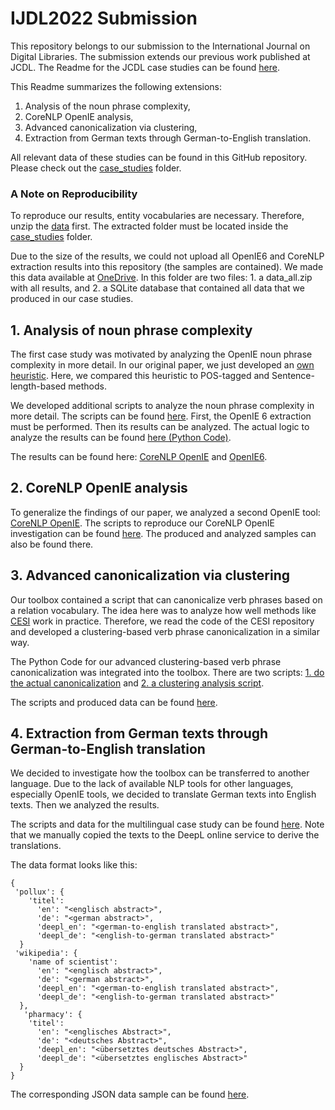 # IJDL2022 Submission
This repository belongs to our submission to the International Journal on Digital Libraries. 
The submission extends our previous work published at JCDL. 
The Readme for the JCDL case studies can be found [here](README_CASE_STUDIES.md).

This Readme summarizes the following extensions:
1. Analysis of the noun phrase complexity,
2. CoreNLP OpenIE analysis,
3. Advanced canonicalization via clustering,
4. Extraction from German texts through German-to-English translation.

All relevant data of these studies can be found in this GitHub repository. 
Please check out the [case_studies](case_studies) folder.

### A Note on Reproducibility
To reproduce our results, entity vocabularies are necessary. Therefore, unzip the [data](case_studies/data.zip) first.
The extracted folder must be located inside the [case_studies](case_studies) folder.

Due to the size of the results, we could not upload all OpenIE6 and CoreNLP extraction results into this repository (the samples are contained).
We made this data available at [OneDrive](https://1drv.ms/u/s!ArDgbq3ak3Zuh8x76u4UmrcZ9LrdtQ?e=A5Yzlg).
In this folder are two files: 1. a data_all.zip with all results, and 2. a SQLite database that contained all data that we produced in our case studies.


## 1. Analysis of noun phrase complexity
The first case study was motivated by analyzing the OpenIE noun phrase complexity in more detail. 
In our original paper, we just developed an [own heuristic](src/kgextractiontoolbox/extraction/analyze_openie_tuples.py).
Here, we compared this heuristic to POS-tagged and Sentence-length-based methods.

We developed additional scripts to analyze the noun phrase complexity in more detail.
The scripts can be found [here](case_studies/complexity).
First, the OpenIE 6 extraction must be performed. 
Then its results can be analyzed.
The actual logic to analyze the results can be found [here (Python Code)](src/kgextractiontoolbox/extraction/analyze_openie_tuples_complex.py).

The results can be found here: [CoreNLP OpenIE](case_studies/complexity/results/corenlp_results.txt) and [OpenIE6](case_studies/complexity/results/corenlp_results.txt).

## 2. CoreNLP OpenIE analysis
To generalize the findings of our paper, we analyzed a second OpenIE tool: [CoreNLP OpenIE](https://stanfordnlp.github.io/CoreNLP/openie.html). 
The scripts to reproduce our CoreNLP OpenIE investigation can be found [here](case_studies/corenlp). 
The produced and analyzed samples can also be found there.

## 3. Advanced canonicalization via clustering
Our toolbox contained a script that can canonicalize verb phrases based on a relation vocabulary.
The idea here was to analyze how well methods like [CESI](https://github.com/malllabiisc/cesi) work in practice.
Therefore, we read the code of the CESI repository and developed a clustering-based verb phrase canonicalization in a similar way.

The Python Code for our advanced clustering-based verb phrase canonicalization was integrated into the toolbox.
There are two scripts: [1. do the actual canonicalization](src/kgextractiontoolbox/cleaning/canonicalize_predicates_by_clustering.py) and [2. a clustering analysis script](src/kgextractiontoolbox/cleaning/canonicalize_predicates_by_clustering_analysis.py). 

The scripts and produced data can be found [here](case_studies/canonicalization_advanced).


## 4. Extraction from German texts through German-to-English translation
We decided to investigate how the toolbox can be transferred to another language.
Due to the lack of available NLP tools for other languages, especially OpenIE tools, we decided to translate German texts into English texts.
Then we analyzed the results.

The scripts and data for the multilingual case study can be found [here](case_studies/multilingual).
Note that we manually copied the texts to the DeepL online service to derive the translations.

The data format looks like this:
```
{
 'pollux': {
    'titel':
      'en': "<englisch abstract>",
      'de': "<german abstract>",
      'deepl_en': "<german-to-english translated abstract>",
      'deepl_de': "<english-to-german translated abstract>"
  }
 'wikipedia': {
    'name of scientist':
      'en': "<englisch abstract>",
      'de': "<german abstract>",
      'deepl_en': "<german-to-english translated abstract>",
      'deepl_de': "<english-to-german translated abstract>"
  },
   'pharmacy': {
    'titel':
      'en': "<englisches Abstract>",
      'de': "<deutsches Abstract>",
      'deepl_en': "<übersetztes deutsches Abstract>",
      'deepl_de': "<übersetztes englisches Abstract>"
  }
}
```
The corresponding JSON data sample can be found [here](case_studies/multilingual/de_en_sample_data.json).


